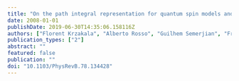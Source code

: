 ```yaml
---
title: "On the path integral representation for quantum spin models and its application to the quantum cavity method and to Monte Carlo simulations"
date: 2008-01-01
publishDate: 2019-06-30T14:35:06.158116Z
authors: ["Florent Krzakala", "Alberto Rosso", "Guilhem Semerjian", "Francesco Zamponi"]
publication_types: ["2"]
abstract: ""
featured: false
publication: ""
doi: "10.1103/PhysRevB.78.134428"
---
```


